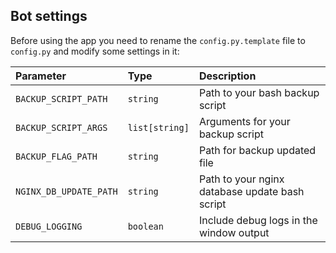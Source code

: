 ## Bot settings
Before using the app you need to rename the `config.py.template` file to `config.py` and modify some settings in it:

| Parameter | Type     | Description                |
| :-------- | :------- | :------------------------- |
| `BACKUP_SCRIPT_PATH` | `string` |  Path to your bash backup script |
| `BACKUP_SCRIPT_ARGS` | `list[string]` |  Arguments for your backup script|
| `BACKUP_FLAG_PATH` | `string` | Path for backup updated file |
| `NGINX_DB_UPDATE_PATH` | `string` | Path to your nginx database update bash script |
| `DEBUG_LOGGING` | `boolean` | Include debug logs in the window output |